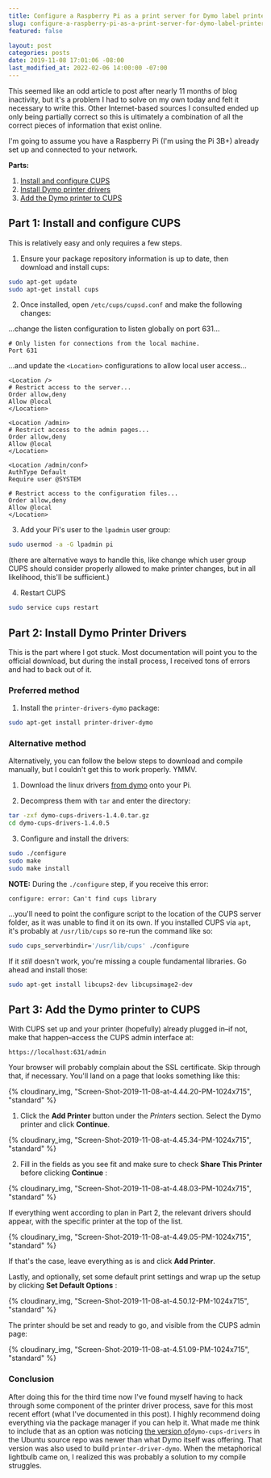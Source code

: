 ```yaml
---
title: Configure a Raspberry Pi as a print server for Dymo label printers
slug: configure-a-raspberry-pi-as-a-print-server-for-dymo-label-printers
featured: false

layout: post
categories: posts
date: 2019-11-08 17:01:06 -08:00
last_modified_at: 2022-02-06 14:00:00 -07:00
---
```


This seemed like an odd article to post after nearly 11 months of blog inactivity, but it's a problem I had to solve on my own today and felt it necessary to write this. Other Internet-based sources I consulted ended up only being partially correct so this is ultimately a combination of all the correct pieces of information that exist online.

I'm going to assume you have a Raspberry Pi (I'm using the Pi 3B+) already set up and connected to your network.

**Parts:**

1. [Install and configure CUPS](#part1)
2. [Install Dymo printer drivers](#part2)
3. [Add the Dymo printer to CUPS](#part3)

## Part 1: Install and configure CUPS

This is relatively easy and only requires a few steps.

1. Ensure your package repository information is up to date, then download and install cups:

```sh
sudo apt-get update
sudo apt-get install cups
```

2. Once installed, open `/etc/cups/cupsd.conf` and make the following changes:

…change the listen configuration to listen globally on port 631…

```
# Only listen for connections from the local machine.
Port 631
```

…and update the `<Location>` configurations to allow local user access…

```
<Location />
# Restrict access to the server...
Order allow,deny
Allow @local
</Location>

<Location /admin>
# Restrict access to the admin pages...
Order allow,deny
Allow @local
</Location>

<Location /admin/conf>
AuthType Default
Require user @SYSTEM

# Restrict access to the configuration files...
Order allow,deny
Allow @local
</Location>
```

3. Add your Pi's user to the `lpadmin` user group:

```sh
sudo usermod -a -G lpadmin pi
```

(there are alternative ways to handle this, like change which user group CUPS should consider properly allowed to make printer changes, but in all likelihood, this'll be sufficient.)

4. Restart CUPS

```sh
sudo service cups restart
```

## Part 2: Install Dymo Printer Drivers

This is the part where I got stuck. Most documentation will point you to the official download, but during the install process, I received tons of errors and had to back out of it.

### Preferred method

1. Install the `printer-drivers-dymo` package:

```sh
sudo apt-get install printer-driver-dymo
```

### Alternative method

Alternatively, you can follow the below steps to download and compile manually, but I couldn't get this to work properly. YMMV.

1. Download the linux drivers [from dymo](https://www.dymo.com/en-US/dymo-label-sdk-cups-linux-p?storeId=20051&catalogId=10551) onto your Pi.

2. Decompress them with `tar` and enter the directory:

```sh
tar -zxf dymo-cups-drivers-1.4.0.tar.gz
cd dymo-cups-drivers-1.4.0.5
```

3. Configure and install the drivers:

```sh
sudo ./configure
sudo make
sudo make install
```

**NOTE:** During the `./configure` step, if you receive this error:

```
configure: error: Can't find cups library
```

…you'll need to point the configure script to the location of the CUPS server folder, as it was unable to find it on its own. If you installed CUPS via `apt`, it's probably at `/usr/lib/cups` so re-run the command like so:

```sh
sudo cups_serverbindir='/usr/lib/cups' ./configure
```

If it _still_ doesn't work, you're missing a couple fundamental libraries. Go ahead and install those:

```sh
sudo apt-get install libcups2-dev libcupsimage2-dev
```

## Part 3: Add the Dymo printer to CUPS

With CUPS set up and your printer (hopefully) already plugged in–if not, make that happen–access the CUPS admin interface at:

```
https://localhost:631/admin
```

Your browser will probably complain about the SSL certificate. Skip through that, if necessary. You'll land on a page that looks something like this:

{% cloudinary_img, "Screen-Shot-2019-11-08-at-4.44.20-PM-1024x715", "standard" %}

1. Click the **Add Printer** button under the _Printers_ section. Select the Dymo printer and click **Continue**.

{% cloudinary_img, "Screen-Shot-2019-11-08-at-4.45.34-PM-1024x715", "standard" %}

2. Fill in the fields as you see fit and make sure to check **Share This Printer** before clicking **Continue** :

{% cloudinary_img, "Screen-Shot-2019-11-08-at-4.48.03-PM-1024x715", "standard" %}

If everything went according to plan in Part 2, the relevant drivers should appear, with the specific printer at the top of the list.

{% cloudinary_img, "Screen-Shot-2019-11-08-at-4.49.05-PM-1024x715", "standard" %}

If that's the case, leave everything as is and click **Add Printer**.

Lastly, and optionally, set some default print settings and wrap up the setup by clicking **Set Default Options** :

{% cloudinary_img, "Screen-Shot-2019-11-08-at-4.50.12-PM-1024x715", "standard" %}

The printer should be set and ready to go, and visible from the CUPS admin page:

{% cloudinary_img, "Screen-Shot-2019-11-08-at-4.51.09-PM-1024x715", "standard" %}

### Conclusion

After doing this for the third time now I've found myself having to hack through some component of the printer driver process, save for this most recent effort (what I've documented in this post). I highly recommend doing everything via the package manager if you can help it. What made me think to include that as an option was noticing [the version of](https://launchpad.net/ubuntu/+source/dymo-cups-drivers/1.4.0-8)`dymo-cups-drivers` in the Ubuntu source repo was newer than what Dymo itself was offering. That version was also used to build `printer-driver-dymo`. When the metaphorical lightbulb came on, I realized this was probably a solution to my compile struggles.

